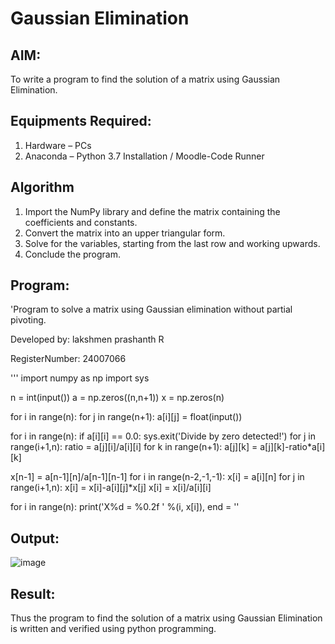 # Gaussian Elimination

## AIM:
To write a program to find the solution of a matrix using Gaussian Elimination.

## Equipments Required:
1. Hardware – PCs
2. Anaconda – Python 3.7 Installation / Moodle-Code Runner

## Algorithm
1. Import the NumPy library and define the matrix containing the coefficients and constants.
2. Convert the matrix into an upper triangular form.
3. Solve for the variables, starting from the last row and working upwards.
4. Conclude the program.



## Program:
'Program to solve a matrix using Gaussian elimination without partial pivoting.

 Developed by:  lakshmen prashanth R
 
 RegisterNumber:  24007066
 
'''
import numpy as np
import sys

n = int(input())
a = np.zeros((n,n+1))
x = np.zeros(n)

for i in range(n):
    for j in range(n+1):
        a[i][j] = float(input())

for i in range(n):
    if  a[i][i] == 0.0:
        sys.exit('Divide by zero detected!')
    for j in range(i+1,n):
        ratio = a[j][i]/a[i][i]
        for k in range(n+1):
            a[j][k] = a[j][k]-ratio*a[i][k]

x[n-1] = a[n-1][n]/a[n-1][n-1]
for i in range(n-2,-1,-1):
    x[i] = a[i][n]
    for j in range(i+1,n):
        x[i] = x[i]-a[i][j]*x[j]
    x[i] = x[i]/a[i][i]

for i in range(n):
    print('X%d = %0.2f ' %(i, x[i]), end = ''


## Output:
![image](https://github.com/user-attachments/assets/a973664f-f8f0-4ed0-970b-3c00638f00f2)



## Result:
Thus the program to find the solution of a matrix using Gaussian Elimination is written and verified using python programming.

